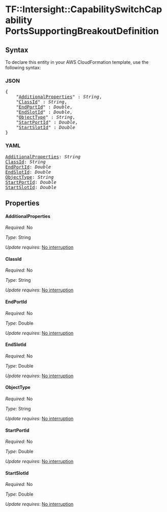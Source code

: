# TF::Intersight::CapabilitySwitchCapability PortsSupportingBreakoutDefinition

## Syntax

To declare this entity in your AWS CloudFormation template, use the following syntax:

### JSON

<pre>
{
    "<a href="#additionalproperties" title="AdditionalProperties">AdditionalProperties</a>" : <i>String</i>,
    "<a href="#classid" title="ClassId">ClassId</a>" : <i>String</i>,
    "<a href="#endportid" title="EndPortId">EndPortId</a>" : <i>Double</i>,
    "<a href="#endslotid" title="EndSlotId">EndSlotId</a>" : <i>Double</i>,
    "<a href="#objecttype" title="ObjectType">ObjectType</a>" : <i>String</i>,
    "<a href="#startportid" title="StartPortId">StartPortId</a>" : <i>Double</i>,
    "<a href="#startslotid" title="StartSlotId">StartSlotId</a>" : <i>Double</i>
}
</pre>

### YAML

<pre>
<a href="#additionalproperties" title="AdditionalProperties">AdditionalProperties</a>: <i>String</i>
<a href="#classid" title="ClassId">ClassId</a>: <i>String</i>
<a href="#endportid" title="EndPortId">EndPortId</a>: <i>Double</i>
<a href="#endslotid" title="EndSlotId">EndSlotId</a>: <i>Double</i>
<a href="#objecttype" title="ObjectType">ObjectType</a>: <i>String</i>
<a href="#startportid" title="StartPortId">StartPortId</a>: <i>Double</i>
<a href="#startslotid" title="StartSlotId">StartSlotId</a>: <i>Double</i>
</pre>

## Properties

#### AdditionalProperties

_Required_: No

_Type_: String

_Update requires_: [No interruption](https://docs.aws.amazon.com/AWSCloudFormation/latest/UserGuide/using-cfn-updating-stacks-update-behaviors.html#update-no-interrupt)

#### ClassId

_Required_: No

_Type_: String

_Update requires_: [No interruption](https://docs.aws.amazon.com/AWSCloudFormation/latest/UserGuide/using-cfn-updating-stacks-update-behaviors.html#update-no-interrupt)

#### EndPortId

_Required_: No

_Type_: Double

_Update requires_: [No interruption](https://docs.aws.amazon.com/AWSCloudFormation/latest/UserGuide/using-cfn-updating-stacks-update-behaviors.html#update-no-interrupt)

#### EndSlotId

_Required_: No

_Type_: Double

_Update requires_: [No interruption](https://docs.aws.amazon.com/AWSCloudFormation/latest/UserGuide/using-cfn-updating-stacks-update-behaviors.html#update-no-interrupt)

#### ObjectType

_Required_: No

_Type_: String

_Update requires_: [No interruption](https://docs.aws.amazon.com/AWSCloudFormation/latest/UserGuide/using-cfn-updating-stacks-update-behaviors.html#update-no-interrupt)

#### StartPortId

_Required_: No

_Type_: Double

_Update requires_: [No interruption](https://docs.aws.amazon.com/AWSCloudFormation/latest/UserGuide/using-cfn-updating-stacks-update-behaviors.html#update-no-interrupt)

#### StartSlotId

_Required_: No

_Type_: Double

_Update requires_: [No interruption](https://docs.aws.amazon.com/AWSCloudFormation/latest/UserGuide/using-cfn-updating-stacks-update-behaviors.html#update-no-interrupt)

